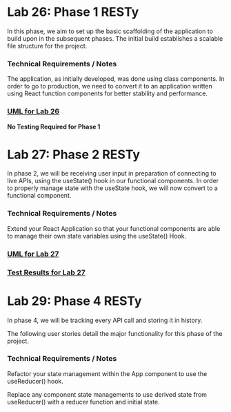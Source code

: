 # Lab 26: Phase 1 RESTy
In this phase, we aim to set up the basic scaffolding of the application to build upon in the subsequent phases. The initial build establishes a scalable file structure for the project.

### Technical Requirements / Notes

The application, as initially developed, was done using class components. In order to go to production, we need to convert it to an application written using React function components for better stability and performance.

### [UML for Lab 26](./assets/lab-26-uml.png)

**No Testing Required for Phase 1**

# Lab 27: Phase 2 RESTy

In phase 2, we will be receiving user input in preparation of connecting to live APIs, using the useState() hook in our functional components. In order to properly manage state with the useState hook, we will now convert <App /> to a functional component.

### Technical Requirements / Notes

Extend your React Application so that your functional components are able to manage their own state variables using the useState() Hook.

### [UML for Lab 27](./assets/lab-27-uml.png)

### [Test Results for Lab 27](./assets/lab-27-testing.png)

# Lab 29: Phase 4 RESTy

In phase 4, we will be tracking every API call and storing it in history.

The following user stories detail the major functionality for this phase of the project.
### Technical Requirements / Notes

Refactor your state management within the App component to use the useReducer() hook.

Replace any component state managements to use derived state from useReducer() with a reducer function and initial state.